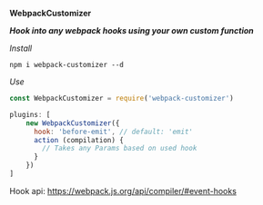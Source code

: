 **WebpackCustomizer**

***Hook into any webpack hooks using your own custom function***

*Install*

```batch
npm i webpack-customizer --d
```

*Use*

```js
const WebpackCustomizer = require('webpack-customizer')

plugins: [
    new WebpackCustomizer({
      hook: 'before-emit', // default: 'emit'
      action (compilation) {
        // Takes any Params based on used hook
      }
    })
]
```

Hook api:
https://webpack.js.org/api/compiler/#event-hooks